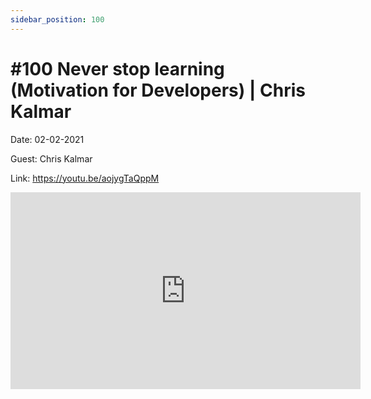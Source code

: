 ```yaml
---
sidebar_position: 100
---
```


# #100 Never stop learning (Motivation for Developers) | Chris Kalmar

Date: 02-02-2021

Guest: Chris Kalmar

Link: https://youtu.be/aojygTaQppM

<iframe width="560" height="315" src="https://www.youtube.com/embed/aojygTaQppM" title="YouTube video player" frameborder="0" allow="accelerometer; autoplay; clipboard-write; encrypted-media; gyroscope; picture-in-picture; web-share" allowfullscreen></iframe>